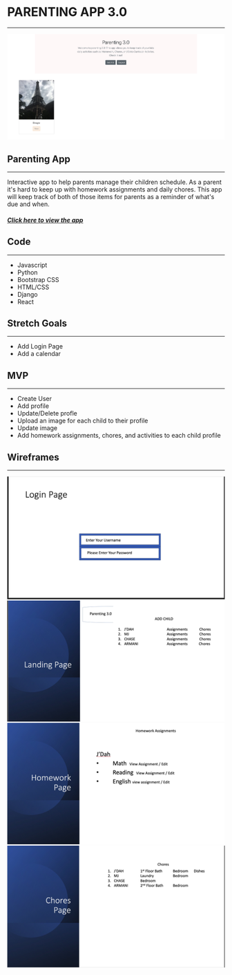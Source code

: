 # PARENTING APP 3.0
******
![Landing Page](https://github.com/MGoss115/parentingapp/blob/main/parenting_django/image/WireFrame4.jpeg)

## Parenting App
********************
Interactive app to help parents manage their children schedule. As a parent it's hard to keep up with homework assignments and daily chores. This app will keep track of both of those items for parents as a reminder of what's due and when. 

##### [Click here to view the app](https://parenting-v3-frontend.herokuapp.com)

## Code 
*************
- Javascript 
- Python
- Bootstrap CSS
- HTML/CSS
- Django
- React


## Stretch Goals 
****************
- Add Login Page 
- Add a calendar 

## MVP
********
- Create User
- Add profile
- Update/Delete profle
- Upload an image for each child to their profile
- Update image 
- Add homework assignments, chores, and activities to each child profile

## Wireframes
**************
![Landing Page1](https://github.com/MGoss115/parentingapp/blob/main/parenting_django/image/W1.jpeg)
![Landing Page1](https://github.com/MGoss115/parentingapp/blob/main/parenting_django/image/W2.jpeg)
![Landing Page1](https://github.com/MGoss115/parentingapp/blob/main/parenting_django/image/W3.jpeg)
![Landing Page1](https://github.com/MGoss115/parentingapp/blob/main/parenting_django/image/W4.jpeg)

